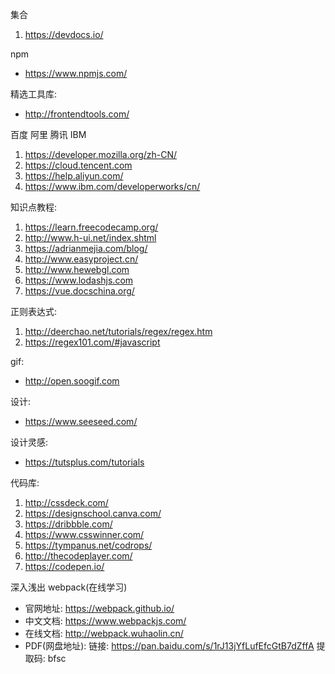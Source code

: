 集合
1. https://devdocs.io/

npm 
* https://www.npmjs.com/

精选工具库:
* http://frontendtools.com/

百度 阿里 腾讯 IBM
1. https://developer.mozilla.org/zh-CN/
2. https://cloud.tencent.com
3. https://help.aliyun.com/ 
4. https://www.ibm.com/developerworks/cn/

知识点教程:
1. https://learn.freecodecamp.org/
2. http://www.h-ui.net/index.shtml
3. https://adrianmejia.com/blog/
4. http://www.easyproject.cn/
5. http://www.hewebgl.com
6. https://www.lodashjs.com
7. https://vue.docschina.org/

正则表达式:
1. http://deerchao.net/tutorials/regex/regex.htm
2. https://regex101.com/#javascript

gif:
* http://open.soogif.com

设计:
* https://www.seeseed.com/

设计灵感:
* https://tutsplus.com/tutorials 

代码库:
1. http://cssdeck.com/
2. https://designschool.canva.com/
3. https://dribbble.com/
4. https://www.csswinner.com/
5. https://tympanus.net/codrops/
6. http://thecodeplayer.com/
7. https://codepen.io/

深入浅出 webpack(在线学习)
* 官网地址: https://webpack.github.io/
* 中文文档: https://www.webpackjs.com/
* 在线文档: http://webpack.wuhaolin.cn/
* PDF(网盘地址): 链接: https://pan.baidu.com/s/1rJ13jYfLufEfcGtB7dZffA 提取码: bfsc 
